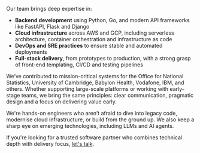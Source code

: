 

Our team brings deep expertise in:

* **Backend development** using Python, Go, and modern API frameworks like FastAPI, Flask and Django
* **Cloud infrastructure** across AWS and GCP, including serverless architecture, container orchestration and infrastructure as code
* **DevOps and SRE practices** to ensure stable and automated deployments
* **Full-stack delivery**, from prototypes to production, with a strong grasp of front-end templating, CI/CD and testing pipelines

We’ve contributed to mission-critical systems for the Office for National Statistics, University of Cambridge, Babylon Health, Vodafone, IBM, and others. Whether supporting large-scale platforms or working with early-stage teams, we bring the same principles: clear communication, pragmatic design and a focus on delivering value early.

We're hands-on engineers who aren’t afraid to dive into legacy code, modernise cloud infrastructure, or build from the ground up. We also keep a sharp eye on emerging technologies, including LLMs and AI agents.

If you're looking for a trusted software partner who combines technical depth with delivery focus, [let's talk](contact-us).